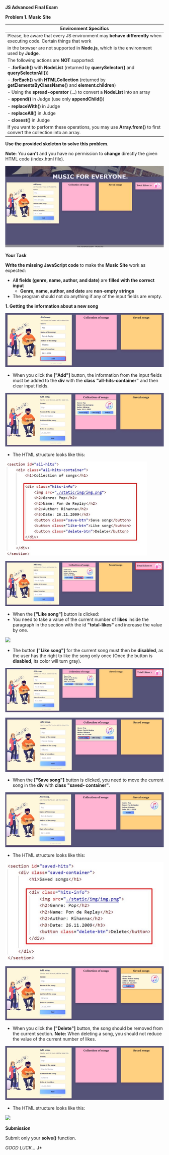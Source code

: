 ﻿**JS Advanced Final Exam** 

**Problem 1. Music Site** 



|**Environment Specifics** |
| - |
|Please, be aware that every JS environment may **behave differently** when executing code. Certain things that work |
|in the browser are not supported in **Node.js**, which is the environment used by **Judge**. |
|The following actions are **NOT** supported: |
|- **.forEach()** with **NodeList** (returned by **querySelector()** and **querySelectorAll()**) |
|- **.forEach()** with **HTMLCollection** (returned by **getElementsByClassName()** and **element.children**) |
|- Using the **spread-operator** (**...**) to convert a **NodeList** into an array |
|- **append()** in Judge (use only **appendChild()**) |
|- **replaceWith()** in Judge |
|- **replaceAll()** in Judge |
|- **closest()** in Judge |
|If you want to perform these operations, you may use **Array.from()** to first convert the collection into an array.  |
**Use the provided skeleton to solve this problem.**

**Note**: You **can't** and you have no permission to **change** directly the given HTML code (index.html file). 

![](Aspose.Words.905f5698-bb09-4a5f-a223-429de45e46e4.001.jpeg)

**Your Task** 

**Write the missing JavaScript code** to make the **Music Site** work as expected: 

- A**ll fields (genre, name, author, and date)** are **filled with the correct input** 
  - **Genre, name, author, and date** are **non**-**empty** **strings** 
- The program should not do anything if any of the input fields are empty. 

**1. Getting the information about a new song** 

![](Aspose.Words.905f5698-bb09-4a5f-a223-429de45e46e4.002.jpeg)

- When you click the **["Add"]** button, the information from the input fields must be added to the **div** with the **class** **"all-hits-container"** and then clear input fields.     

![](Aspose.Words.905f5698-bb09-4a5f-a223-429de45e46e4.003.jpeg)

- The HTML structure looks like this: 

![](Aspose.Words.905f5698-bb09-4a5f-a223-429de45e46e4.004.jpeg)

![](Aspose.Words.905f5698-bb09-4a5f-a223-429de45e46e4.005.jpeg)

- When the **["Like song"]** button is clicked: 
- You need to take a value of the current number of **likes** inside the paragraph in the section with the id **"total-likes"** and increase the value by one. 

![](Aspose.Words.905f5698-bb09-4a5f-a223-429de45e46e4.006.png)

- The button **["Like song"]** for the current song must then be **disabled**, as the user has the right to like the song only once (Once the button is **disabled**, its color will turn gray). 

![](Aspose.Words.905f5698-bb09-4a5f-a223-429de45e46e4.007.jpeg)

![](Aspose.Words.905f5698-bb09-4a5f-a223-429de45e46e4.008.jpeg)

- When the **["Save song"]** button is clicked, you need to move the current song in the **div** with **class** **"saved- container"**.  

![](Aspose.Words.905f5698-bb09-4a5f-a223-429de45e46e4.009.jpeg)

- The HTML structure looks like this: 

![](Aspose.Words.905f5698-bb09-4a5f-a223-429de45e46e4.010.jpeg)

![](Aspose.Words.905f5698-bb09-4a5f-a223-429de45e46e4.011.jpeg)

- When you click the **["Delete"]** button, the song should be removed from the current section. **Note:** When deleting a song, you should not reduce the value of the current number of likes. 

![](Aspose.Words.905f5698-bb09-4a5f-a223-429de45e46e4.012.jpeg)

- The HTML structure looks like this: 

![](Aspose.Words.905f5698-bb09-4a5f-a223-429de45e46e4.013.png)

**Submission** 

Submit only your **solve()** function. 

*GOOD LUCK…* J* 
